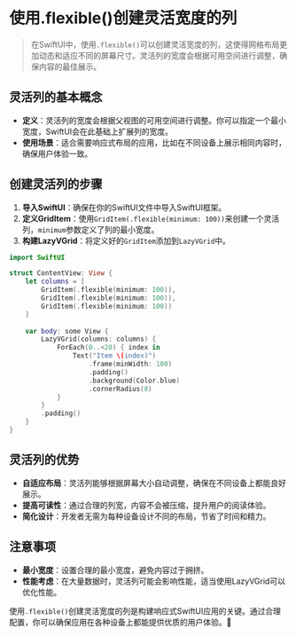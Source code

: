 ﻿# 使用.flexible()创建灵活宽度的列

> 在SwiftUI中，使用`.flexible()`可以创建灵活宽度的列，这使得网格布局更加动态和适应不同的屏幕尺寸。灵活列的宽度会根据可用空间进行调整，确保内容的最佳展示。

## 灵活列的基本概念

- **定义**：灵活列的宽度会根据父视图的可用空间进行调整。你可以指定一个最小宽度，SwiftUI会在此基础上扩展列的宽度。
- **使用场景**：适合需要响应式布局的应用，比如在不同设备上展示相同内容时，确保用户体验一致。

## 创建灵活列的步骤

1. **导入SwiftUI**：确保在你的SwiftUI文件中导入SwiftUI框架。
2. **定义GridItem**：使用`GridItem(.flexible(minimum: 100))`来创建一个灵活列，`minimum`参数定义了列的最小宽度。
3. **构建LazyVGrid**：将定义好的`GridItem`添加到`LazyVGrid`中。

```swift
import SwiftUI

struct ContentView: View {
    let columns = [
        GridItem(.flexible(minimum: 100)),
        GridItem(.flexible(minimum: 100)),
        GridItem(.flexible(minimum: 100))
    ]
    
    var body: some View {
        LazyVGrid(columns: columns) {
            ForEach(0..<20) { index in
                Text("Item \(index)")
                    .frame(minWidth: 100)
                    .padding()
                    .background(Color.blue)
                    .cornerRadius(8)
            }
        }
        .padding()
    }
}
```

## 灵活列的优势

- **自适应布局**：灵活列能够根据屏幕大小自动调整，确保在不同设备上都能良好展示。
- **提高可读性**：通过合理的列宽，内容不会被压缩，提升用户的阅读体验。
- **简化设计**：开发者无需为每种设备设计不同的布局，节省了时间和精力。

## 注意事项

- **最小宽度**：设置合理的最小宽度，避免内容过于拥挤。
- **性能考虑**：在大量数据时，灵活列可能会影响性能，适当使用LazyVGrid可以优化性能。

使用`.flexible()`创建灵活宽度的列是构建响应式SwiftUI应用的关键。通过合理配置，你可以确保应用在各种设备上都能提供优质的用户体验。🎉


